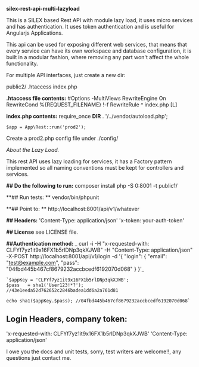 **silex-rest-api-multi-lazyload**

This is a SILEX based Rest API with module lazy load, it uses micro services and has authentication.
It uses token authentication and is useful for Angularjs Applications.

This api can be used for exposing different web services, that means that every service can have its own workspace and database configuration,
it is built in a modular fashion, where removing any part won't affect the whole functionality.

For multiple API interfaces, just create a new dir:

public2/
    .htaccess
    index.php
    
**.htaccess file contents:**
    #Options -MultiViews
    RewriteEngine On
    RewriteCond %{REQUEST_FILENAME} !-f
    RewriteRule ^ index.php [L]

**index.php contents:**
    require_once __DIR__ . '/../vendor/autoload.php';
   
    $app = App\Rest::run('prod2');

Create a prod2.php config file under ./config/

_About the Lazy Load._

This rest API uses lazy loading for services, it has a Factory pattern implemented so all naming conventions must be kept for controllers and services.


**## Do the following to run:**
    composer install 
    php -S 0:8001 -t public1/


**## Run tests:  **
    vendor/bin/phpunit 


**## Point to: **
	http://localhost:8001/api/v1/whatever

**## Headers:**
 'Content-Type: application/json'
 'x-token: your-auth-token'

**## License**
see LICENSE file.


**##Authentication method:**
   _ curl -i -H "x-requested-with: CLFYf7yz1it9x16FX1b5rlDNp3qkXJWB" -H "Content-Type: application/json" -X-POST http://localhost:8001/api/v1/login -d '{
             "login": {
                 "email": "test@example.com",
                 "pass": "04fbd445b467cf8679232accbcedf6192070d068"
             }
         }'_
    
    `$appKey = 'CLFYf7yz1it9x16FX1b5rlDNp3qkXJWB';
    $pass   = sha1('User123!*?'); //43e1eeda52d762652c2846badea1dd6a2a761d81
    
    echo sha1($appKey.$pass); //04fbd445b467cf8679232accbcedf6192070d068`

## Login Headers, company token:
  'x-requested-with: CLFYf7yz1it9x16FX1b5rlDNp3qkXJWB'
  'Content-Type: application/json'


I owe you the docs and unit tests, sorry, test writers are welcome!!, any questions just contact me.




